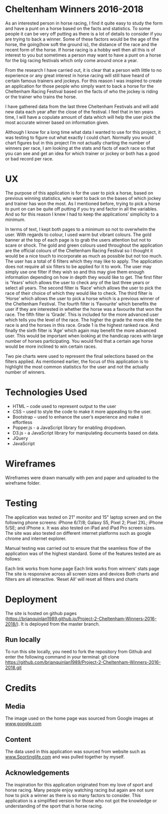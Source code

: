 # Cheltenham Winners 2016-2018

As an interested person in horse racing, I find it quite easy to study the form and have a punt on a horse based on the facts and statistics. To some people it can be very off putting as there is a lot of details to consider if you are trying to back a winner. Some of these factors would be the age of the horse, the going(how soft the ground is), the distance of the race and the recent form of the horse. If horse racing is a hobby well then all this is of interest to you but sometimes a person may want to have a punt on a horse for the big racing festivals which only come around once a year. 

From the research I have carried out, it is clear that a person with little to no experience or any great interest in horse racing will still have heard of certain famous trainers and jockeys. For this reason I was inspired to create an application for those people who simply want to back a horse for the Cheltenham Racing Festival based on the facts of who the jockey is riding or the trainer who trains the horse. 

I have gathered data from the last three Cheltenham Festivals and will add new data each year after the close of the festival. I feel that in ten years time, I will have a copulate amount of data which will help the user pick the most accurate winner based on information given.

Although I know for a long time what data I wanted to use for this project, it was testing to figure out what exactly I could chart. Normally you would chart figures but in this project I’m not actually charting the number of winners per race, I am looking at the stats and facts of each race so that you can see and get an idea for which trainer or jockey or both has a good or bad record per race. 

# UX
The purpose of this application is for the user to pick a horse, based on previous winning statistics, who want to back on the bases of which jockey and trainer has won the most. 
As I mentioned before, trying to pick a horse to punt on can be quite off putting if you try and factor in all the variables. And so for this reason I knew I had to keep the applications’ simplicity to a minimum. 

In terms of text, I kept both pages to a minimum so not to overwhelm the user. 
With regards to colour, I used warm but vibrant colours. The gold banner at the top of each page is to grab the users attention but not to scare or shock. The gold and green colours used throughout the application are the official colours of the Cheltenham Racing Festival so I thought it would be a nice touch to incorporate as much as possible but not too much. 
The user has a total of 6 filters which they may like to apply. The application does not require all six filters to be applied for it to work. The user may simply use one filter if they wish so and this may give them enough information depending on how in depth they would like to get. 
The first filter is ‘Years’ which allows the user to check any of the last three years or select all years.
The second filter is ‘Race’ which allows the user to pick the race of their choice of which they would like to check. 
The third filter is ‘Horse’ which allows the user to pick a horse which is a previous winner of the Cheltenham Festival. 
The fourth filter is ‘Favourite’ which benefits the user if they are interested in whether the horse was a favourite that won the race.
The fifth filter is ‘Grade’. This is included for the more advanced user which tells you the level of the race. The higher the grade the more elite the race is and the horses in this race. Grade 1 is the highest ranked race. 
And finally the sixth filter is ‘Age’ which again may benefit the more advanced user. This would be important when looking at the handicap races with large number of horses participating. You would find that a certain age horse would be more inclined to win certain races. 

Two pie charts were used to represent the final selections based on the filters applied. As mentioned earlier, the focus of this application is to highlight the most common statistics for the user and not the actually number of winners. 

# Technologies Used
* HTML – code used to represent output to the user
* CSS – used to style the code to make it more appealing to the user.
* Bootstrap – used to enhance the user’s experience and make it effortless
* Popper.js - a JavaScript library for enabling dropdown.
* D3.js - a JavaScript library for manipulating documents based on data. 
* JQuery
* JavaScript

# Wireframes
Wireframes were drawn manually with pen and paper and uploaded to the wireframe folder.

# Testing
The application was tested on 21" monitor and 15" laptop screen and on the following phone screens: iPhone 6/7/8; Galaxy S5, Pixel 2; Pixel 2XL; iPhone 5/SE; and iPhone x. It was also tested on iPad and iPad Pro screen sizes. The site was also tested on different internet platforms such as google chrome and internet explorer.

Manual testing was carried out to ensure that the seamless flow of the application was of the highest standard. Some of the features tested are as follows:

Each link works from home page 
Each link works from winners’ stats page
The site is responsive across all screen sizes and devices
Both charts and filters are all interactive.
‘Reset All’ will reset all filters and charts

# Deployment

The site is hosted on github pages (https://brianquinlan1989.github.io/Project-2-Cheltenham-Winners-2016-2018/).
It is deployed from the master branch.

## Run locally

To run this site locally, you need to fork the repository from Github and enter the following command in your terminal:
git clone https://github.com/brianquinlan1989/Project-2-Cheltenham-Winners-2016-2018.git

# Credits
## Media
The image used on the home page was sourced from Google images at www.google.com

## Content
The data used in this application was sourced from website such as www.Sportinglife.com and was pulled together by myself.

## Acknowledgements
The inspiration for this application originated from my love of sport and horse racing. Many people enjoy watching racing but again are not sure how to pick a winner as there is so many factors to consider. This application is a simplified version for those who not got the knowledge or understanding of the sport that is horse racing. 


